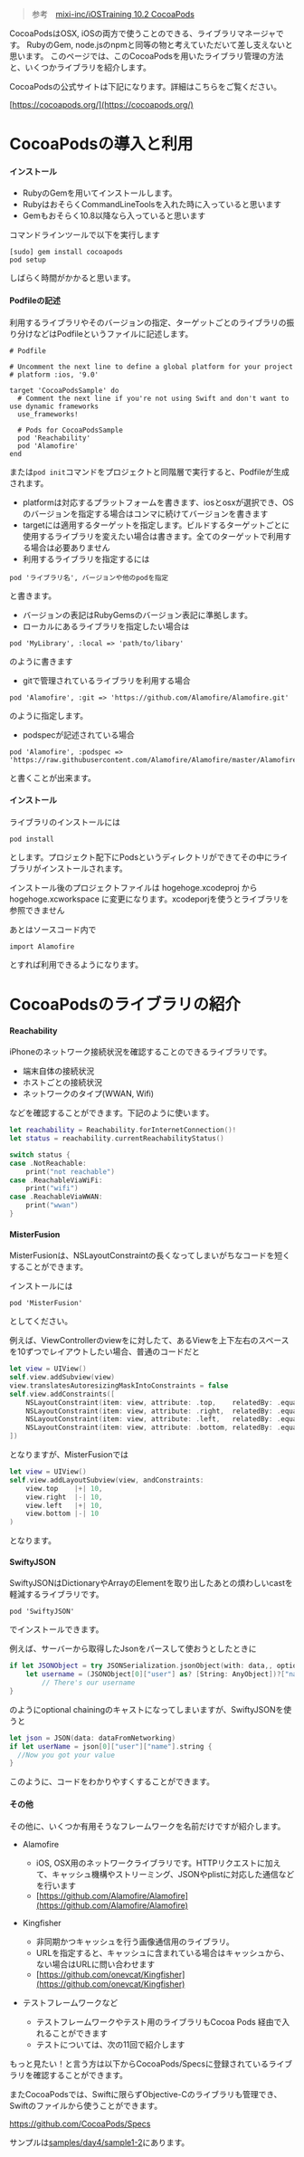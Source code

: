 > 参考　[mixi-inc/iOSTraining 10.2 CocoaPods](https://github.com/mixi-inc/iOSTraining/wiki/10.2-CocoaPods)

CocoaPodsはOSX, iOSの両方で使うことのできる、ライブラリマネージャです。 RubyのGem, node.jsのnpmと同等の物と考えていただいて差し支えないと思います。
このページでは、このCocoaPodsを用いたライブラリ管理の方法と、いくつかライブラリを紹介します。

CocoaPodsの公式サイトは下記になります。詳細はこちらをご覧ください。

[https://cocoapods.org/](https://cocoapods.org/)

# CocoaPodsの導入と利用

#### インストール

- RubyのGemを用いてインストールします。
 - RubyはおそらくCommandLineToolsを入れた時に入っていると思います
 - Gemもおそらく10.8以降なら入っていると思います

コマンドラインツールで以下を実行します
```
[sudo] gem install cocoapods
pod setup
```

しばらく時間がかかると思います。

#### Podfileの記述

利用するライブラリやそのバージョンの指定、ターゲットごとのライブラリの振り分けなどはPodfileというファイルに記述します。

```
# Podfile

# Uncomment the next line to define a global platform for your project
# platform :ios, '9.0'

target 'CocoaPodsSample' do
  # Comment the next line if you're not using Swift and don't want to use dynamic frameworks
  use_frameworks!

  # Pods for CocoaPodsSample
  pod 'Reachability'
  pod 'Alamofire'
end
```

または`pod init`コマンドをプロジェクトと同階層で実行すると、Podfileが生成されます。

- platformは対応するプラットフォームを書きます、iosとosxが選択でき、OSのバージョンを指定する場合はコンマに続けてバージョンを書きます
- targetには適用するターゲットを指定します。ビルドするターゲットごとに使用するライブラリを変えたい場合は書きます。全てのターゲットで利用する場合は必要ありません
- 利用するライブラリを指定するには

```
pod 'ライブラリ名', バージョンや他のpodを指定
```

と書きます。
  - バージョンの表記はRubyGemsのバージョン表記に準拠します。
  - ローカルにあるライブラリを指定したい場合は

```
pod 'MyLibrary', :local => 'path/to/libary'
```

のように書きます
  - gitで管理されているライブラリを利用する場合

```
pod 'Alamofire', :git => 'https://github.com/Alamofire/Alamofire.git'
```

のように指定します。
  - podspecが記述されている場合

```
pod 'Alamofire', :podspec => 'https://raw.githubusercontent.com/Alamofire/Alamofire/master/Alamofire.podspec'
```

と書くことが出来ます。



#### インストール

ライブラリのインストールには

```
pod install
```

とします。プロジェクト配下にPodsというディレクトリができてその中にライブラリがインストールされます。

インストール後のプロジェクトファイルは hogehoge.xcodeproj から hogehoge.xcworkspace に変更になります。xcodeporjを使うとライブラリを参照できません

あとはソースコード内で

```
import Alamofire
```

とすれば利用できるようになります。


# CocoaPodsのライブラリの紹介

#### Reachability

iPhoneのネットワーク接続状況を確認することのできるライブラリです。

- 端末自体の接続状況
- ホストごとの接続状況
- ネットワークのタイプ(WWAN, Wifi)

などを確認することができます。下記のように使います。

```swift
let reachability = Reachability.forInternetConnection()!
let status = reachability.currentReachabilityStatus()

switch status {
case .NotReachable:
    print("not reachable")
case .ReachableViaWiFi:
    print("wifi")
case .ReachableViaWWAN:
    print("wwan")
}
```

#### MisterFusion

MisterFusionは、NSLayoutConstraintの長くなってしまいがちなコードを短くすることができます。

インストールには

```
pod 'MisterFusion'
```

としてください。

例えば、ViewControllerのviewをに対したて、あるViewを上下左右のスペースを10ずつでレイアウトしたい場合、普通のコードだと

```swift
let view = UIView()
self.view.addSubview(view)
view.translatesAutoresizingMaskIntoConstraints = false
self.view.addConstraints([
    NSLayoutConstraint(item: view, attribute: .top,    relatedBy: .equal, toItem: self.view, attribute: .top,    multiplier: 1, constant:  10),
    NSLayoutConstraint(item: view, attribute: .right,  relatedBy: .equal, toItem: self.view, attribute: .right,  multiplier: 1, constant: -10),
    NSLayoutConstraint(item: view, attribute: .left,   relatedBy: .equal, toItem: self.view, attribute: .left,   multiplier: 1, constant:  10),
    NSLayoutConstraint(item: view, attribute: .bottom, relatedBy: .equal, toItem: self.view, attribute: .bottom, multiplier: 1, constant: -10),
])
```

となりますが、MisterFusionでは

```swift
let view = UIView()
self.view.addLayoutSubview(view, andConstraints:
    view.top    |+| 10,
    view.right  |-| 10,
    view.left   |+| 10,
    view.bottom |-| 10
)
```

となります。

#### SwiftyJSON

SwiftyJSONはDictionaryやArrayのElementを取り出したあとの煩わしいcastを軽減するライブラリです。

```
pod 'SwiftyJSON'
```

でインストールできます。

例えば、サーバーから取得したJsonをパースして使おうとしたときに

```swift
if let JSONObject = try JSONSerialization.jsonObject(with: data,, options: .allowFragments) as? [[String: AnyObject]],
    let username = (JSONObject[0]["user"] as? [String: AnyObject])?["name"] as? String {
        // There's our username
}
```

のようにoptional chainingのキャストになってしまいますが、SwiftyJSONを使うと

```swift
let json = JSON(data: dataFromNetworking)
if let userName = json[0]["user"]["name"].string {
  //Now you got your value
}
```

このように、コードをわかりやすくすることができます。

#### その他

その他に、いくつか有用そうなフレームワークを名前だけですが紹介します。
- Alamofire
  - iOS, OSX用のネットワークライブラリです。HTTPリクエストに加えて、キャッシュ機構やストリーミング、JSONやplistに対応した通信などを行います
  - [https://github.com/Alamofire/Alamofire](https://github.com/Alamofire/Alamofire)

- Kingfisher
  - 非同期かつキャッシュを行う画像通信用のライブラリ。
  - URLを指定すると、キャッシュに含まれている場合はキャッシュから、ない場合はURLに問い合わせます
  - [https://github.com/onevcat/Kingfisher](https://github.com/onevcat/Kingfisher)

- テストフレームワークなど
  - テストフレームワークやテスト用のライブラリもCocoa Pods 経由で入れることができます
  - テストについては、次の11回で紹介します

もっと見たい！と言う方は以下からCocoaPods/Specsに登録されているライブラリを確認することができます。

またCocoaPodsでは、Swiftに限らずObjective-Cのライブラリも管理でき、Swiftのファイルから使うことができます。

https://github.com/CocoaPods/Specs

サンプルは[samples/day4/sample1-2](../../samples/day4/sample1-2)にあります。
